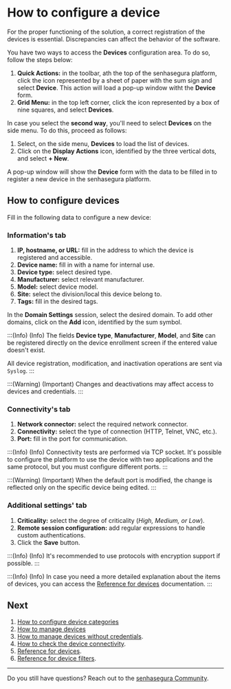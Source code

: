 # How to configure a device

For the proper functioning of the solution, a correct registration of the devices is essential. Discrepancies can affect the behavior of the software.

You have two ways to access the **Devices** configuration area. To do so, follow the steps below:

1. **Quick Actions:** in the toolbar, ath the top of the senhasegura platform, click the icon represented by a sheet of paper with the sum sign and select **Device**. This action will load a pop-up window witht the **Device** form.
2. **Grid Menu:** in the top left corner, click the icon represented by a box of nine squares, and select **Devices**.

In case you select the **second way**, you'll need to select **Devices** on the side menu. To do this, proceed as follows:

1. Select, on the side menu, **Devices** to load the list of devices. 
2. Click on the **Display Actions** icon, identified by the three vertical dots, and select **+ New**.

A pop-up window will show the **Device** form with the data to be filled in to register a new device in the senhasegura platform.

## How to configure devices

Fill in the following data to configure a new device:

### Information's tab

1. **IP, hostname, or URL:** fill in the address to which the device is registered and accessible.
2. **Device name:** fill in with a name for internal use.
3. **Device type:** select desired type.
4. **Manufacturer:** select relevant manufacturer.
5. **Model:** select device model.
6. **Site:** select the division/local this device belong to.
7. **Tags:** fill in the desired tags.

In the **Domain Settings** session, select the desired domain. To add other domains, click on the **Add** icon, identified by the sum symbol.

:::(Info) (Info)
The fields **Device type**, **Manufacturer**, **Model**, and **Site** can be registered directly on the device enrollment screen if the entered value doesn't exist.

All device registration, modification, and inactivation operations are sent via `Syslog`.
:::

:::(Warning) (Important)
Changes and deactivations may affect access to devices and credentials.
:::

### Connectivity's tab

1. **Network connector:** select the required network connector.
2. **Connectivity:** select the type of connection (HTTP, Telnet, VNC, etc.).
3. **Port:** fill in the port for communication.

:::(Info) (Info)
Connectivity tests are performed via TCP socket. It's possible to configure the platform to use the device with two applications and the same protocol, but you must configure different ports.
:::

:::(Warning) (Important)
When the default port is modified, the change is reflected only on the specific device being edited.
:::

### Additional settings' tab

1. **Criticality:** select the degree of criticality (*High, Medium, or Low*).
2. **Remote session configuration:** add regular expressions to handle custom authentications.
3. Click the **Save** button.

:::(Info) (Info)
It's recommended to use protocols with encryption support if possible.
:::

:::(Info) (Info)
In case you need a more detailed explanation about the items of devices, you can access the [Reference for devices](/v3-33/docs/pam-reference-for-devices) documentation.
:::

## Next
1. [How to configure device categories](/v3-33/docs/pam-how-to-configure-devices)
2. [How to manage devices](/v3-33/docs/pam-how-to-edit-clone-disable-or-reactivate-a-device)
3. [How to manage devices without credentials](/v3-33/docs/pam-devices-without-credentials).
4. [How to check the device connectivity](/v3-33/docs/pam-devices-connectivity-test).
5. [Reference for devices](/v3-33/docs/pam-reference-for-devices).
6. [Reference for device filters](/v3-33/docs/pam-reference-for-device-filters).

***

Do you still have questions? Reach out to the [senhasegura Community](https://community.senhasegura.io/).